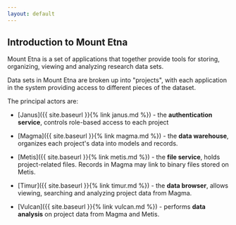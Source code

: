 ```yaml
---
layout: default
---
```


## Introduction to Mount Etna

Mount Etna is a set of applications that together provide tools for storing,
organizing, viewing and analyzing research data sets.

Data sets in Mount Etna are broken up into "projects", with each application in
the system providing access to different pieces of the dataset.

The principal actors are:

* [Janus]({{ site.baseurl }}{% link janus.md %}) - the **authentication service**, controls role-based access to each project

* [Magma]({{ site.baseurl }}{% link magma.md %}) - the **data warehouse**, organizes each project's data into models and records.

* [Metis]({{ site.baseurl }}{% link metis.md %}) - the **file service**, holds
  project-related files. Records in Magma may link to binary files stored on
  Metis.

* [Timur]({{ site.baseurl }}{% link timur.md %}) - the **data browser**, allows viewing, searching and analyzing project data from Magma.

* [Vulcan]({{ site.baseurl }}{% link vulcan.md %}) - performs **data analysis** on project data from Magma and Metis.
